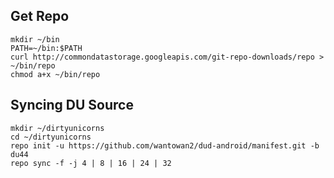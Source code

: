 Get Repo
---------------------------------------

    mkdir ~/bin
    PATH=~/bin:$PATH
    curl http://commondatastorage.googleapis.com/git-repo-downloads/repo > ~/bin/repo
    chmod a+x ~/bin/repo

Syncing DU Source
---------------------------------------

    mkdir ~/dirtyunicorns
    cd ~/dirtyunicorns
    repo init -u https://github.com/wantowan2/dud-android/manifest.git -b du44
    repo sync -f -j 4 | 8 | 16 | 24 | 32

